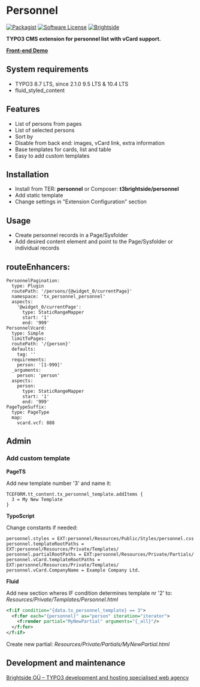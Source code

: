 # Personnel
[![Packagist](https://img.shields.io/packagist/v/t3brightside/personnel.svg?style=flat)](https://packagist.org/packages/t3brightside/personnel)
[![Software License](https://img.shields.io/badge/license-GPLv3-brightgreen.svg?style=flat)](LICENSE)
[![Brightside](https://img.shields.io/badge/by-t3brightside.com-orange.svg?style=flat)](https://t3brightside.com)

**TYPO3 CMS extension for personnel list with vCard support.**

**[Front-end Demo](https://microtemplate.t3brightside.com/)**

## System requirements

- TYPO3 8.7 LTS, since 2.1.0 9.5 LTS & 10.4 LTS
- fluid_styled_content

## Features
- List of persons from pages
- List of selected persons
- Sort by
- Disable from back end: images, vCard link, extra information
- Base templates for cards, list and table
- Easy to add custom templates

## Installation
- Install from TER: **personnel** or Composer: **t3brightside/personnel**
- Add static template
- Change settings in "Extension Configuration" section

## Usage
- Create personnel records in a Page/Sysfolder
- Add desired content element and point to the Page/Sysfolder or individual records

## routeEnhancers:
```
PersonnelPagination:
  type: Plugin
  routePath: '/persons/{@widget_0/currentPage}'
  namespace: 'tx_personnel_personnel'
  aspects:
    '@widget_0/currentPage':
      type: StaticRangeMapper
      start: '1'
      end: '999'
PersonnelVcard:
  type: Simple
  limitToPages:
  routePath: '/{person}'
  defaults:
    tag: ''
  requirements:
    person: '[1-999]'
  _arguments:
    person: 'person'
  aspects:
    person:
      type: StaticRangeMapper
      start: '1'
      end: '999'
PageTypeSuffix:
  type: PageType
  map:
    vcard.vcf: 888
```

## Admin

### Add custom template

**PageTS**

Add new template number '3' and name it:
```typoscript
TCEFORM.tt_content.tx_personnel_template.addItems {
  3 = My New Template
}
```

**TypoScript**

Change constants if needed:
```typoscript
personnel.styles = EXT:personnel/Resources/Public/Styles/personnel.css
personnel.templateRootPaths = EXT:personnel/Resources/Private/Templates/
personnel.partialRootPaths = EXT:personnel/Resources/Private/Partials/
personnel.vCard.templateRootPaths = EXT:personnel/Resources/Private/Templates/
personnel.vCard.CompanyName = Example Company Ltd.

```

**Fluid**

Add new section wheres IF condition determines template nr '2' to: _Resources/Private/Templates/Personnel.html_
```xml
<f:if condition="{data.tx_personnel_template} == 3">
  <f:for each="{personnel}" as="person" iteration="iterator">
    <f:render partial="MyNewPartial" arguments="{_all}"/>
  </f:for>
</f:if>
```
Create new partial: _Resources/Private/Partials/MyNewPartial.html_

Development and maintenance
---------------------------

[Brightside OÜ – TYPO3 development and hosting specialised web agency][ab26eed2]

  [ab26eed2]: https://t3brightside.com/ "TYPO3 development and hosting specialised web agency"
